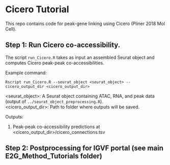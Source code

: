 # Cicero Tutorial

This repo contains code for peak-gene linking using Cicero (Pliner 2018 Mol Cell).

## Step 1: Run Cicero co-accessibility.

The script `run_Cicero.R` takes as input an assembled Seurat object and computes Cicero peak-peak co-accessibilities.

Example command: 

`Rscript run_Cicero.R --seurat_object <seurat_object> --cicero_output_dir <cicero_output_dir>`

<seurat_object>: A Seurat object containing ATAC, RNA, and peak data (output of `../seurat_object_preprocessing.R`).\
<cicero_output_dir>: Path to folder where outputs will be saved.
                    
Outputs: 

1) Peak-peak co-accessibility predictions at <cicero_output_dir>/cicero_connections.tsv

## Step 2: Postprocessing for IGVF portal (see main E2G_Method_Tutorials folder)
